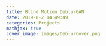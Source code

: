 ```yaml
---
title: Blind Motion DeblurGAN
date: 2019-8-2 14:49:49
categories: Projects
mathjax: true
cover_image: images/DeblurCover.png
---
```

